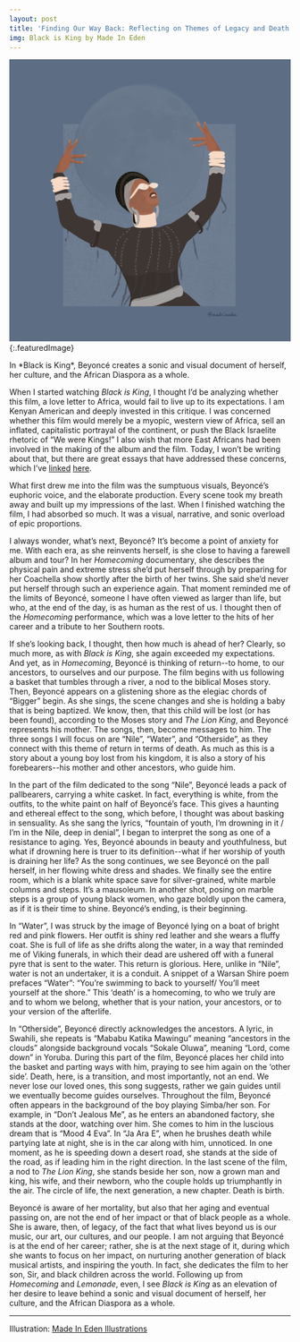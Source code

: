```yaml
---
layout: post
title: 'Finding Our Way Back: Reflecting on Themes of Legacy and Death in Beyoncé’s Black is King'
img: Black is King by Made In Eden
---
```

![Illustration of Beyonce in Black is King by Made In Eden](/assets/BlackisKing.png){:.featuredImage}

<div class="message">
In *Black is King*, Beyoncé creates a sonic and visual document of herself, her culture, and the African Diaspora as a whole.
</div>

When I started watching *Black is King*, I thought I’d be analyzing whether this film, a love letter to Africa, would fail to live up to its expectations. I am Kenyan American and deeply invested in this critique. I was concerned whether this film would merely be a myopic, western view of Africa, sell an inflated, capitalistic portrayal of the continent, or push the Black Israelite rhetoric of “We were Kings!” I also wish that more East Africans had been involved in the making of the album and the film. Today, I won’t be writing about that, but there are great essays that have addressed these concerns, which I’ve [linked](https://www.awesomelyluvvie.com/2020/08/black-is-king-beyonce.html) [here](https://www.essence.com/entertainment/only-essence/beyonces-black-is-king-criticism/).

What first drew me into the film was the sumptuous visuals, Beyoncé’s euphoric voice, and the elaborate production. Every scene took my breath away and built up my impressions of the last. When I finished watching the film, I had absorbed so much. It was a visual, narrative, and sonic overload of epic proportions.

I always wonder, what’s next, Beyoncé? It’s become a point of anxiety for me. With each era, as she reinvents herself, is she close to having a farewell album and tour? In her *Homecoming* documentary, she describes the physical pain and extreme stress she’d put herself through by preparing for her Coachella show shortly after the birth of her twins. She said she’d never put herself through such an experience again. That moment reminded me of the limits of Beyoncé, someone I have often viewed as larger than life, but who, at the end of the day, is as human as the rest of us. I thought then of the *Homecoming* performance, which was a love letter to the hits of her career and a tribute to her Southern roots. 

If she’s looking back, I thought, then how much is ahead of her? Clearly, so much more, as with *Black is King*, she again exceeded my expectations. And yet, as in *Homecoming*, Beyoncé is thinking of return--to home, to our ancestors, to ourselves and our purpose. The film begins with us following a basket that tumbles through a river, a nod to the biblical Moses story. Then, Beyoncé appears on a glistening shore as the elegiac chords of “Bigger” begin. As she sings, the scene changes and she is holding a baby that is being baptized. We know, then, that this child will be lost (or has been found), according to the Moses story and *The Lion King*, and Beyoncé represents his mother.
The songs, then, become messages to him. The three songs I will focus on are “Nile”, “Water”, and “Otherside”, as they connect with this theme of return in terms of death. As much as this is a story about a young boy lost from his kingdom, it is also a story of his forebearers--his mother and other ancestors, who guide him.

In the part of the film dedicated to the song “Nile”, Beyoncé leads a pack of pallbearers, carrying a white casket. In fact, everything is white, from the outfits, to the white paint on half of Beyoncé’s face. This gives a haunting and ethereal effect to the song, which before, I thought was about basking in sensuality. As she sang the lyrics, “fountain of youth, I’m drowning in it / I’m in the Nile, deep in denial”, I began to interpret the song as one of a resistance to aging. Yes, Beyoncé abounds in beauty and youthfulness, but what if drowning here is truer to its definition--what if her worship of youth is draining her life? As the song continues, we see Beyoncé on the pall herself, in her flowing white dress and shades. We finally see the entire room, which is a blank white space save for silver-grained, white marble columns and steps. It’s a mausoleum. In another shot, posing on marble steps is a group of young black women, who gaze boldly upon the camera, as if it is their time to shine. Beyoncé’s ending, is their beginning.

In “Water”, I was struck by the image of Beyoncé lying on a boat of bright red and pink flowers. Her outfit is shiny red leather and she wears a fluffy coat. She is full of life as she drifts along the water, in a way that reminded me of Viking funerals, in which their dead are ushered off with a funeral pyre that is sent to the water. This return is glorious. Here, unlike in “Nile”, water is not an undertaker, it is a conduit. A snippet of a Warsan Shire poem prefaces “Water”: “You’re swimming to back to yourself/ You’ll meet yourself at the shore.” This ‘death’ is a homecoming, to who we truly are and to whom we belong, whether that is your nation, your ancestors, or to your version of the afterlife.

In “Otherside”, Beyoncé directly acknowledges the ancestors. A lyric, in Swahili, she repeats is “Mababu Katika Mawingu” meaning “ancestors in the clouds” alongside background vocals “Sokale Oluwa”, meaning “Lord, come down” in Yoruba. During this part of the film, Beyoncé places her child into the basket and parting ways with him, praying to see him again on the ‘other side’. Death, here, is a transition, and most importantly, not an end. We never lose our loved ones, this song suggests, rather we gain guides until we eventually become guides ourselves. Throughout the film, Beyoncé often appears in the background of the boy playing Simba/her son. For example, in “Don’t Jealous Me”, as he enters an abandoned factory, she stands at the door, watching over him. She comes to him in the luscious dream that is “Mood 4 Eva”. In “Ja Ara E”, when he brushes death while partying late at night, she is in the car along with him, unnoticed. In one moment, as he is speeding down a desert road, she stands at the side of the road, as if leading him in the right direction. In the last scene of the film, a nod to *The Lion King*, she stands beside her son, now a grown man and king, his wife, and their newborn, who the couple holds up triumphantly in the air. The circle of life, the next generation, a new chapter. Death is birth.

Beyoncé is aware of her mortality, but also that her aging and eventual passing on, are not the end of her impact or that of black people as a whole. She is aware, then, of legacy, of the fact that what lives beyond us is our music, our art, our cultures, and our people. I am not arguing that Beyoncé is at the end of her career; rather, she is at the next stage of it, during which she wants to focus on her impact, on nurturing another generation of black musical artists, and inspiring the youth. In fact, she dedicates the film to her son, Sir, and black children across the world. Following up from *Homecoming* and *Lemonade*, even, I see *Black is King* as an elevation of her desire to leave behind a sonic and visual document of herself, her culture, and the African Diaspora as a whole.

-----

Illustration: [Made In Eden Illustrations](http://instagram.com/made.ineden)
